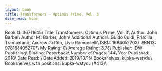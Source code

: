 ```yaml
---
layout: book
title: Transformers - Optimus Prime, Vol. 3
date_read: None
---
```


Book Id: 36711645\ 
Title: Transformers: Optimus Prime, Vol. 3\ 
Author: John Barber\ 
Author l-f: Barber, John\ 
Additional Authors: Guido Guidi, Priscilla Tramontano, Andrew Griffith, Livio Ramondelli\ 
ISBN: 168405270X\ 
ISBN13: 9781684052707\ 
My Rating: 0\ 
Average Rating: 3.78\ 
Publisher: IDW Publishing\ 
Binding: Paperback\ 
Number of Pages: 144\ 
Year Published: 2018\ 
Date Read: \ 
Date Added: 2019/10/18\ 
Bookshelves: kupka-wstydu\ 
Bookshelves with positions: kupka-wstydu (#413)\ 

